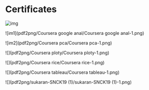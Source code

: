 # Certificates
![img](https://images.youracclaim.com/size/340x340/images/302f9e9a-40bc-4a2b-b51b-7fc9ba94407f/Oracle-Certification-badge_OC-Associate600X600.png)

![im1](pdf2png/Coursera google anal/Coursera google anal-1.png)

![im2](pdf2png/Coursera pca/Coursera pca-1.png)

![](pdf2png/Coursera ploty/Coursera ploty-1.png)

![](pdf2png/Coursera rice/Coursera rice-1.png)

![](pdf2png/Coursera tableau/Coursera tableau-1.png)

![](pdf2png/sukaran-SNCK19 (1)/sukaran-SNCK19 (1)-1.png)

